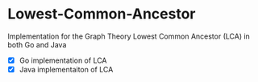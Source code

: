 # Lowest-Common-Ancestor
Implementation for the Graph Theory Lowest Common Ancestor (LCA) in both Go and Java

- [x] Go implementation of LCA
- [x] Java implementaiton of LCA
